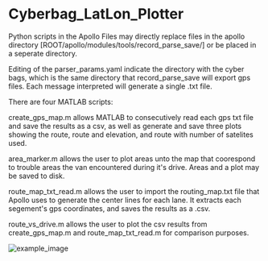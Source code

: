# Cyberbag_LatLon_Plotter

Python scripts in the Apollo Files may directly replace files in the apollo directory [ROOT/apollo/modules/tools/record\_parse_save/] or be placed in a seperate directory.

Editing of the parser\_params.yaml indicate the directory with the cyber bags, which is the same directory that record\_parse\_save will export gps files. Each message interpreted will generate a single .txt file.

There are four MATLAB scripts:

create\_gps\_map.m allows MATLAB to consecutively read each gps txt file and save the results as a csv, as well as generate and save three plots showing the route, route and elevation, and route with number of satelites used.

area\_marker.m allows the user to plot areas unto the map that coorespond to trouble areas the van encountered during it's drive. Areas and a plot may be saved to disk.

route\_map\_txt\_read.m allows the user to import the routing_map.txt file that Apollo uses to generate the center lines for each lane. It extracts each segement's gps coordinates, and saves the results as a .csv. 

route\_vs\_drive.m allows the user to plot the csv results from create\_gps\_map.m and route\_map\_txt\_read.m for comparison purposes.

![example_image](https://user-images.githubusercontent.com/64620392/210857412-ab001eb4-3da5-48ce-9fce-a36edd80ff9b.png)
